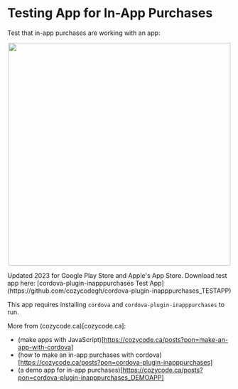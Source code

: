 # Testing App for In-App Purchases

Test that in-app purchases are working with an app:
<p align="center">
<img src="docs/browser_test.png" alt="" width="500" align="center" />
</p>
Updated 2023 for Google Play Store and Apple's App Store.
Download test app here: [cordova-plugin-inapppurchases Test App](https://github.com/cozycodegh/cordova-plugin-inapppurchases_TESTAPP)

This app requires installing `cordova` and `cordova-plugin-inapppurchases` to run.

More from (cozycode.ca)[cozycode.ca]:  
  * (make apps with JavaScript)[https://cozycode.ca/posts?pon=make-an-app-with-cordova]
  * (how to make an in-app purchases with cordova)[https://cozycode.ca/posts?pon=cordova-plugin-inapppurchases]
  * (a demo app for in-app purchases)[https://cozycode.ca/posts?pon=cordova-plugin-inapppurchases_DEMOAPP]
